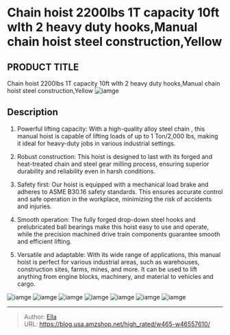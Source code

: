 # Chain hoist 2200lbs 1T capacity 10ft wIth 2 heavy duty hooks,Manual chain hoist steel construction,Yellow


## PRODUCT TITLE 

Chain hoist 2200lbs 1T capacity 10ft wIth 2 heavy duty hooks,Manual chain hoist steel construction,Yellow
![iamge](https://b2bfiles1.gigab2b.cn/image/wkseller/2924/20230608_479d1de17656b83175c522165ff98206.jpg)

## Description

1) Powerful lifting capacity: With a high-quality alloy steel chain , this manual hoist is capable of lifting loads of up to 1 Ton/2,000 lbs, making it ideal for heavy-duty jobs in various industrial settings.


2) Robust construction: This hoist is designed to last with its forged and heat-treated chain and steel gear milling process, ensuring superior durability and reliability even in harsh conditions.


3) Safety first: Our hoist is equipped with a mechanical load brake and adheres to ASME B30.16 safety standards. This ensures accurate control and safe operation in the workplace, minimizing the risk of accidents and injuries.


4) Smooth operation: The fully forged drop-down steel hooks and prelubricated ball bearings make this hoist easy to use and operate, while the precision machined drive train components guarantee smooth and efficient lifting.


5) Versatile and adaptable: With its wide range of applications, this manual hoist is perfect for various industrial areas, such as warehouses, construction sites, farms, mines, and more. It can be used to lift anything from engine blocks, machinery, and material to vehicles and cargo.










![iamge](https://b2bfiles1.gigab2b.cn/image/wkseller/2924/20230608_3a42f3e777daec04c3f95bc0e01ca5d2.jpg)
![iamge](https://b2bfiles1.gigab2b.cn/image/wkseller/2924/20230608_51e23ccaa773a722094de29957fcf53a.jpg)
![iamge](https://b2bfiles1.gigab2b.cn/image/wkseller/2924/20230608_0daf3bba7262957d6f5423a16fddf8ee.jpg)
![iamge](https://b2bfiles1.gigab2b.cn/image/wkseller/2924/20230608_4630fb74f8838ed2d4a067fb4a023231.jpg)
![iamge](https://b2bfiles1.gigab2b.cn/image/wkseller/2924/20230608_8b02c1fe22d9b219b533a4fe779b75ab.jpg)
![iamge](https://b2bfiles1.gigab2b.cn/image/wkseller/2924/20230608_f7b5007b17b46fa5bef8528182bc25cc.jpg)
![iamge](https://b2bfiles1.gigab2b.cn/image/wkseller/2924/20230608_3575b82eb484abfd5fa2c32af10669ab.jpg)


---

> Author: [Ella](https://blog.usa.amzshop.net/)  
> URL: https://blog.usa.amzshop.net/high_rated/w465-w46557610/  

